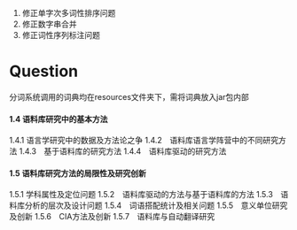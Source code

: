 1. 修正单字次多词性排序问题
2. 修正数字串合并
3. 修正词性序列标注问题

# Question 

分词系统调用的词典均在resources文件夹下，需将词典放入jar包内部



#### 1.4 语料库研究中的基本方法
1.4.1 语言学研究中的数据及方法论之争
1.4.2　语料库语言学阵营中的不同研究方法
1.4.3　基于语料库的研究方法
1.4.4　语料库驱动的研究方法

#### 1.5 语料库研究方法的局限性及研究创新
1.5.1  学科属性及定位问题
1.5.2　语料库驱动的方法与基于语料库的方法
1.5.3　语料库分析的层次及设计问题
1.5.4　词语搭配统计及相关问题
1.5.5　意义单位研究及创新
1.5.6　CIA方法及创新
1.5.7　语料库与自动翻译研究